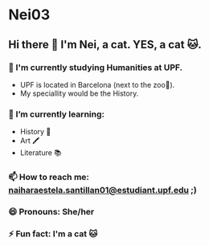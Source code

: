 # Nei03
## Hi there 👋 I'm Nei, a cat. YES, a cat 🐱. 

### 🔭 I'm currently studying Humanities at UPF.
- UPF is located in Barcelona (next to the zoo🐒).
- My speciallity would be the History.

### 🌱 I’m currently learning: 
- History 📜
- Art 🖍
- Literature 📚 

### 📫 How to reach me: naiharaestela.santillan01@estudiant.upf.edu ;)

### 😄 Pronouns: She/her

### ⚡ Fun fact: I'm a cat 🐱

<!--
**Cel31/Cel31** is a ✨ _special_ ✨ repository because its `README.md` (this file) appears on your GitHub profile.

Here are some ideas to get you started:

- 🔭 I’m currently working on ...
- 🌱 I’m currently learning ...
- 👯 I’m looking to collaborate on ...
- 🤔 I’m looking for help with ...
- 💬 Ask me about ...
- 📫 How to reach me: ...
-->
